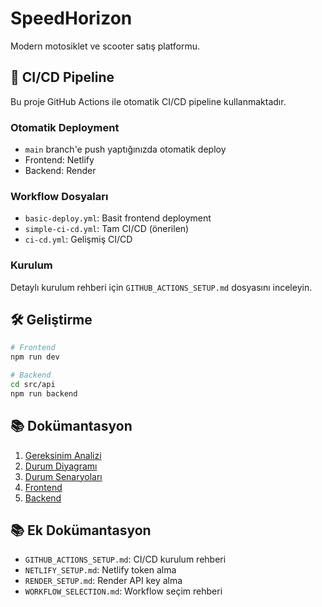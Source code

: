 # SpeedHorizon

Modern motosiklet ve scooter satış platformu.

## 🚀 CI/CD Pipeline

Bu proje GitHub Actions ile otomatik CI/CD pipeline kullanmaktadır.

### Otomatik Deployment
- `main` branch'e push yaptığınızda otomatik deploy
- Frontend: Netlify
- Backend: Render

### Workflow Dosyaları
- `basic-deploy.yml`: Basit frontend deployment
- `simple-ci-cd.yml`: Tam CI/CD (önerilen)
- `ci-cd.yml`: Gelişmiş CI/CD

### Kurulum
Detaylı kurulum rehberi için `GITHUB_ACTIONS_SETUP.md` dosyasını inceleyin.

## 🛠️ Geliştirme

```bash
# Frontend
npm run dev

# Backend
cd src/api
npm run backend
```

## 📚 Dokümantasyon

1. [Gereksinim Analizi](Gereksinim-Analizi.md)
2. [Durum Diyagramı](Durum-Diyagramı.md)   
3. [Durum Senaryoları](Durum-Senaryoları.md)
4. [Frontend](Frontend.md)
5. [Backend](Backend.md)

## 📚 Ek Dokümantasyon

- `GITHUB_ACTIONS_SETUP.md`: CI/CD kurulum rehberi
- `NETLIFY_SETUP.md`: Netlify token alma
- `RENDER_SETUP.md`: Render API key alma
- `WORKFLOW_SELECTION.md`: Workflow seçim rehberi
